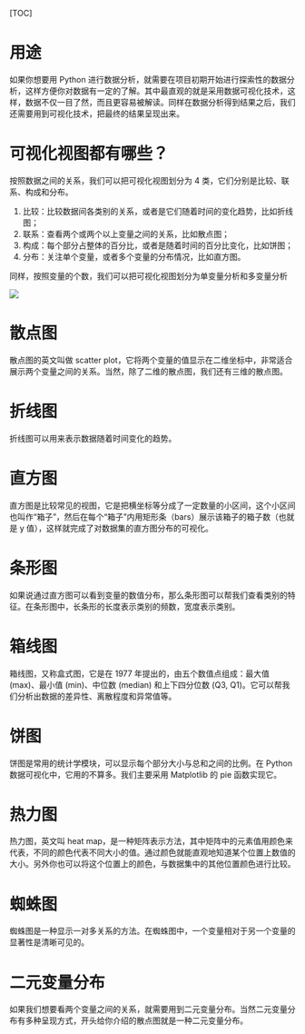 [TOC]

# 用途

如果你想要用 Python 进行数据分析，就需要在项目初期开始进行探索性的数据分析，这样方便你对数据有一定的了解。其中最直观的就是采用数据可视化技术，这样，数据不仅一目了然，而且更容易被解读。同样在数据分析得到结果之后，我们还需要用到可视化技术，把最终的结果呈现出来。

# 可视化视图都有哪些？
按照数据之间的关系，我们可以把可视化视图划分为 4 类，它们分别是比较、联系、构成和分布。
1. 比较：比较数据间各类别的关系，或者是它们随着时间的变化趋势，比如折线图；
2. 联系：查看两个或两个以上变量之间的关系，比如散点图；
3. 构成：每个部分占整体的百分比，或者是随着时间的百分比变化，比如饼图；
4. 分布：关注单个变量，或者多个变量的分布情况，比如直方图。

同样，按照变量的个数，我们可以把可视化视图划分为单变量分析和多变量分析

![](https://raw.githubusercontent.com/1990frog/imagebed/default/1602471339_20201012101005490_22011.png)

# 散点图
散点图的英文叫做 scatter plot，它将两个变量的值显示在二维坐标中，非常适合展示两个变量之间的关系。当然，除了二维的散点图，我们还有三维的散点图。

# 折线图
折线图可以用来表示数据随着时间变化的趋势。

# 直方图
直方图是比较常见的视图，它是把横坐标等分成了一定数量的小区间，这个小区间也叫作“箱子”，然后在每个“箱子”内用矩形条（bars）展示该箱子的箱子数（也就是 y 值），这样就完成了对数据集的直方图分布的可视化。

# 条形图
如果说通过直方图可以看到变量的数值分布，那么条形图可以帮我们查看类别的特征。在条形图中，长条形的长度表示类别的频数，宽度表示类别。

# 箱线图
箱线图，又称盒式图，它是在 1977 年提出的，由五个数值点组成：最大值 (max)、最小值 (min)、中位数 (median) 和上下四分位数 (Q3, Q1)。它可以帮我们分析出数据的差异性、离散程度和异常值等。

# 饼图
饼图是常用的统计学模块，可以显示每个部分大小与总和之间的比例。在 Python 数据可视化中，它用的不算多。我们主要采用 Matplotlib 的 pie 函数实现它。

# 热力图
热力图，英文叫 heat map，是一种矩阵表示方法，其中矩阵中的元素值用颜色来代表，不同的颜色代表不同大小的值。通过颜色就能直观地知道某个位置上数值的大小。另外你也可以将这个位置上的颜色，与数据集中的其他位置颜色进行比较。

# 蜘蛛图
蜘蛛图是一种显示一对多关系的方法。在蜘蛛图中，一个变量相对于另一个变量的显著性是清晰可见的。

# 二元变量分布
如果我们想要看两个变量之间的关系，就需要用到二元变量分布。当然二元变量分布有多种呈现方式，开头给你介绍的散点图就是一种二元变量分布。